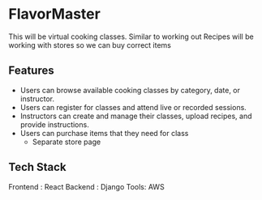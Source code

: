 # FlavorMaster

This will be virtual cooking classes. Similar to working out
Recipes will be working with stores so we can buy correct items

## Features
- Users can browse available cooking classes by category, date, or instructor.
- Users can register for classes and attend live or recorded sessions.
- Instructors can create and manage their classes, upload recipes, and provide instructions.
- Users can purchase items that they need for class
    - Separate store page

## Tech Stack
Frontend : React
Backend : Django
Tools: AWS

